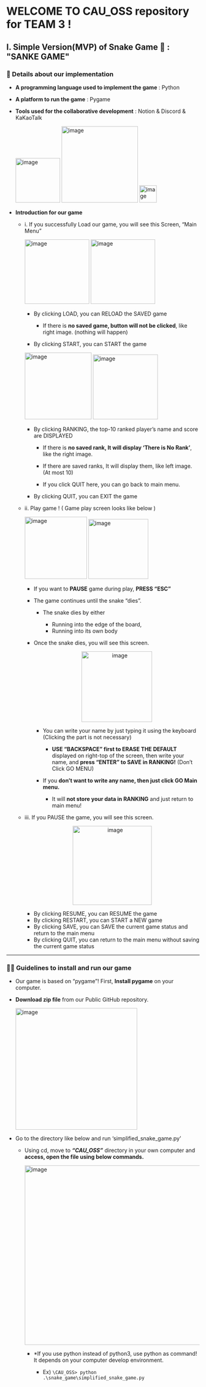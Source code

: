 # WELCOME TO CAU_OSS repository for TEAM 3 !

## I. Simple Version(MVP) of Snake Game 🐍 : "SANKE GAME"

### 👀 Details about our implementation

- **A programming language used to implement the game** : Python

- **A platform to run the game** : Pygame

- **Tools used for the collaborative development** : Notion & Discord & KaKaoTalk    
     
    <img width="116" alt="image" src="https://user-images.githubusercontent.com/63195670/166117642-1abb283b-d4e7-4656-b12b-f19efd71e190.png">    

    <img width="199" alt="image" src="https://user-images.githubusercontent.com/63195670/166117644-90ad989b-c190-4d5d-be4e-f80d93016f23.png">      
  
    <img width="45" alt="image" src="https://user-images.githubusercontent.com/63195670/166117648-c52c5299-2da4-4c31-a308-5be7d4f7d57e.png">       

- **Introduction for our game**

    - i. If you successfully Load our game, you will see this Screen, “Main Menu”     

        <img width="168" alt="image" src="https://user-images.githubusercontent.com/63195670/166117713-d735829a-2488-465c-b75a-c6c6addff9b9.png">   <img width="168" alt="image" src="https://user-images.githubusercontent.com/63195670/166117716-e7d1e005-f35a-4d13-8bfa-5083d63f2aab.png">    

        - By clicking LOAD, you can RELOAD the SAVED game

            - If there is **no saved game, button will not be clicked**, like right image. (nothing will happen)

        - By clicking START, you can START the game   

        <img width="174" alt="image" src="https://user-images.githubusercontent.com/63195670/166117798-d1bc9908-5034-4c73-aecc-c5a4deba1d1b.png">   <img width="169" alt="image" src="https://user-images.githubusercontent.com/63195670/166117800-afeb3ba1-eba3-4bc8-86c0-b20b0097cbdf.png">    

        - By clicking RANKING, the top-10 ranked player’s name and score are DISPLAYED

            - If there is **no saved rank, It will display ‘There is No Rank’**, like the right image.

	        - If there are saved ranks, It will display them, like left image. (At most 10)

            - If you click QUIT here, you can go back to main menu.

        - By clicking QUIT, you can EXIT the game

    - ii. Play game ! ( Game play screen looks like below )   

        <img width="162" alt="image" src="https://user-images.githubusercontent.com/63195670/166117957-35233331-f2f2-4c92-997a-2e136c61d872.png">   <img width="156" alt="image" src="https://user-images.githubusercontent.com/63195670/166117953-a868c396-83f9-44e6-9ea4-c9a2a02eba79.png">    

        - If you want to **PAUSE** game during play, **PRESS “ESC”**

        - The game continues until the snake “dies”.

            - The snake dies by either

                - Running into the edge of the board,
                - Running into its own body

        - Once the snake dies, you will see this screen.    

            <p align="center"><img width="184" alt="image" src="https://user-images.githubusercontent.com/63195670/166118007-7f54f6a9-c2da-412f-8cc5-63fdf59f6221.png"></p>    

            - You can write your name by just typing it using the keyboard (Clicking the part is not necessary)

                - **USE “BACKSPACE” first to ERASE THE DEFAULT** displayed on right-top of the screen, then write your name, and **press “ENTER” to SAVE in RANKING!** (Don’t Click GO MENU)

            - If you **don’t want to write any name, then just click GO Main menu.** 

                - It will **not store your data in RANKING** and just return to main menu! 

    - iii. If you PAUSE the game, you will see this screen.   

        <p align="center"><img width="206" alt="image" src="https://user-images.githubusercontent.com/63195670/166118147-e5449f5a-2f57-4bc2-8255-f033c1301f4c.png"></p>      

        - By clicking RESUME, you can RESUME the game
        - By clicking RESTART, you can START a NEW game
        - By clicking SAVE, you can SAVE the current game status and return to the main menu
        - By clicking QUIT, you can return to the main menu without saving the current game status

* * *

### ☝🏻 Guidelines to install and run our game

- Our game is based on “pygame”! First, **Install pygame** on your computer.

- **Download zip file** from our  Public GitHub repository.

    <img width="317" alt="image" src="https://user-images.githubusercontent.com/63195670/166118275-75446fed-33f2-44aa-a17a-9e8b699a4c0c.png">        

- Go to the directory like below and run ‘simplified_snake_game.py’

    - Using cd, move to ***“CAU_OSS”*** directory in your own computer and **access, open the file using below commands.**

        <img width="468" alt="image" src="https://user-images.githubusercontent.com/63195670/166118352-240e3cfc-9307-47a1-8e2c-065b0f5de702.png">    

        - *If you use python instead of python3, use python as command! It depends on your computer develop environment.

            - Ex)  `\CAU_OSS> python .\snake_game\simplified_snake_game.py`

